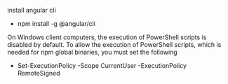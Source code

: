 install angular cli   
  - npm install -g @angular/cli

On Windows client computers, the execution of PowerShell scripts is disabled by default. To allow the execution of PowerShell scripts, which is needed for npm global binaries, you must set the following
  - Set-ExecutionPolicy -Scope CurrentUser -ExecutionPolicy RemoteSigned
